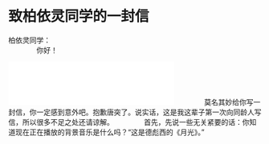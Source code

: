 # 致柏依灵同学的一封信
柏依灵同学：  
　　　　你好！  
<iframe frameborder="no" border="0" marginwidth="0" marginheight="0" width=330 height=86 src="//music.163.com/outchain/player?type=2&id=30953026&auto=1&height=66"></iframe>  
　　　　莫名其妙给你写一封信，你一定感到意外吧。抱歉唐突了。说实话，这是我这辈子第一次向同龄人写信，所以很多不足之处还请谅解。  
　　　　首先，先说一些无关紧要的话：你知道现在正在播放的背景音乐是什么吗？“这是德彪西的《月光》。”
